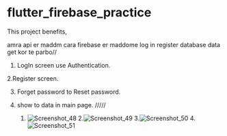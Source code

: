 # flutter_firebase_practice
This project benefits,

amra api er maddm cara firebase er maddome log in register database data get kor te parbo//

1. LogIn screen use  Authentication.

2.Register screen.

3. Forget password to Reset password.

4. show to data in main page.
/////
   1. ![Screenshot_48](https://github.com/riShad241/Firebase_3_project/assets/106663161/54d25495-2468-4517-8c2e-dc8d6f10eb16) 2.![Screenshot_49](https://github.com/riShad241/Firebase_3_project/assets/106663161/7a998dc0-8d8f-41e1-9c61-6762b1936c3e) 3.![Screenshot_50](https://github.com/riShad241/Firebase_3_project/assets/106663161/857609c5-84bf-4ab4-80f6-c4ceb81b19ec)
   4.![Screenshot_51](https://github.com/riShad241/Firebase_3_project/assets/106663161/556208cc-5a8a-4494-b7a3-fc9fb77a1deb)



